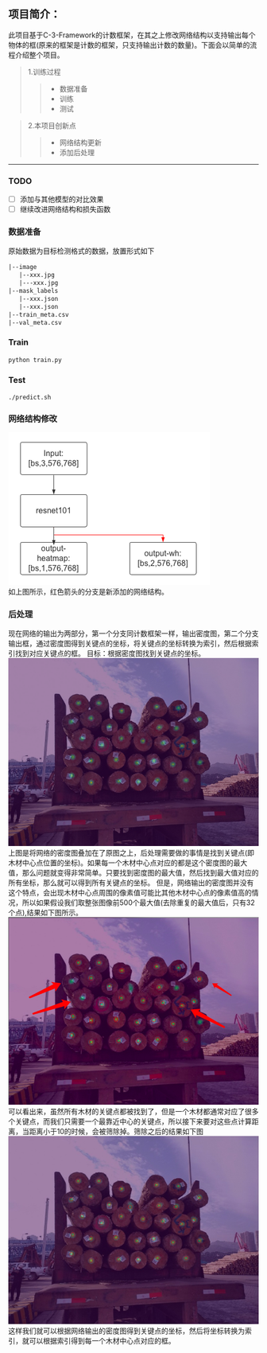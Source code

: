 ## 项目简介：
此项目基于C-3-Framework的计数框架，在其之上修改网络结构以支持输出每个物体的框(原来的框架是计数的框架，只支持输出计数的数量)。下面会以简单的流程介绍整个项目。

> 1.训练过程
>> - 数据准备
>> - 训练
>> - 测试  

> 2.本项目创新点  
>> - 网络结构更新
>> - 添加后处理
---
### TODO
- [ ] 添加与其他模型的对比效果
- [ ] 继续改进网络结构和损失函数

### 数据准备
原始数据为目标检测格式的数据，放置形式如下
```
|--image
   |--xxx.jpg
   |---xxx.jpg
|--mask_labels
   |--xxx.json
   |--xxx.json
|--train_meta.csv
|--val_meta.csv
```
### Train
```
python train.py
```

### Test
```
./predict.sh
```


### 网络结构修改
![img](https://github.com/FanShuixing/C-3-Framework-withbox/blob/python3.x/demo_imgs/network.png)  
如上图所示，红色箭头的分支是新添加的网络结构。
### 后处理
现在网络的输出为两部分，第一个分支同计数框架一样，输出密度图，第二个分支输出框，通过密度图得到关键点的坐标，将关键点的坐标转换为索引，然后根据索引找到对应关键点的框。
目标：根据密度图找到关键点的坐标。  
![img](https://github.com/FanShuixing/C-3-Framework-withbox/blob/python3.x/demo_imgs/flir_20191208T200014_rgb_image_pred_37.0_gt_31.0_box_32.png)  
上图是将网络的密度图叠加在了原图之上，后处理需要做的事情是找到关键点(即木材中心点位置的坐标)。如果每一个木材中心点对应的都是这个密度图的最大值，那么问题就变得非常简单。只要找到密度图的最大值，然后找到最大值对应的所有坐标，那么就可以得到所有关键点的坐标。
但是，网络输出的密度图并没有这个特点，会出现木材中心点周围的像素值可能比其他木材中心点的像素值高的情况，所以如果假设我们取整张图像前500个最大值(去除重复的最大值后，只有32个点),结果如下图所示。
![img](https://github.com/FanShuixing/C-3-Framework-withbox/blob/python3.x/demo_imgs/densitymap2.png)   
可以看出来，虽然所有木材的关键点都被找到了，但是一个木材都通常对应了很多个关键点，而我们只需要一个最靠近中心的关键点，所以接下来要对这些点计算距离，当距离小于10的时候，会被筛除掉。筛除之后的结果如下图![img](https://github.com/FanShuixing/C-3-Framework-withbox/blob/python3.x/demo_imgs/densitymap_Deduplication.jpg)  
这样我们就可以根据网络输出的密度图得到关键点的坐标，然后将坐标转换为索引，就可以根据索引得到每一个木材中心点对应的框。


